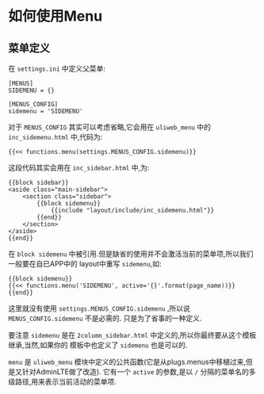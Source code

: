 # 如何使用Menu

## 菜单定义

在 `settings.ini` 中定义父菜单:

```
[MENUS]
SIDEMENU = {}

[MENUS_CONFIG]
sidemenu = 'SIDEMENU'
```

对于 `MENUS_CONFIG` 其实可以考虑省略,它会用在 `uliweb_menu` 中的 `inc_sidemenu.html` 中,代码为:

```
{{<< functions.menu(settings.MENUS_CONFIG.sidemenu)}}
```

这段代码其实会用在 `inc_sidebar.html` 中,为:

```
{{block sidebar}}
<aside class="main-sidebar">
    <section class="sidebar">
        {{block sidemenu}}
            {{include "layout/include/inc_sidemenu.html"}}
        {{end}}
    </section>
</aside>
{{end}}
```

在 `block sidemenu` 中被引用.但是缺省的使用并不会激活当前的菜单项,所以我们一般要在自已APP中的
layout中重写 `sidemenu`,如:

```
{{block sidemenu}}
{{<< functions.menu('SIDEMENU', active='{}'.format(page_name))}}
{{end}}
```

这里就没有使用 `settings.MENUS_CONFIG.sidemenu` ,所以说 `MENUS_CONFIG.sidemenu` 不是必需的.
只是为了省事的一种定义.

要注意 `sidemenu` 是在 `2column_sidebar.html` 中定义的,所以你最终要从这个模板继承,当然,如果你的
模板中也定义了 `sidemenu` 也是可以的.

`menu` 是 `uliweb_menu` 模块中定义的公共函数(它是从plugs.menus中移植过来,但是又针对AdminLTE做了改造).
它有一个 `active` 的参数,是以 `/` 分隔的菜单名的多级路径,用来表示当前活动的菜单项.
